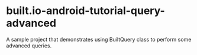 built.io-android-tutorial-query-advanced
========================================

A sample project that demonstrates using BuiltQuery class to perform some advanced queries.
